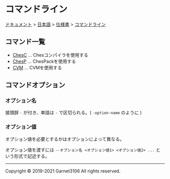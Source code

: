 # コマンドライン

[ドキュメント](../../../index.md) > [日本語](../../index.md) > [仕様書](../index.md) > [コマンドライン](./index.md)

## コマンド一覧

- [ChesC](./chesc/index.md) ... Chesコンパイラを使用する
- [ChesP](./chesp/index.md) ... ChesPackを使用する
- [CVM](./cvm/index.md) ... CVMを使用する

## コマンドオプション

### オプション名

接頭辞 `-` が付き、単語は `-` で区切られる。( `-option-name` のように )

### オプション値

オプション値を必要とするかはオプションによって異なる。

オプション値を渡すには `--オプション名 <オプション値1> <オプション値2> ...` という形式で記述する。

---

Copyright © 2019-2021 Garnet3106 All rights reserved.

